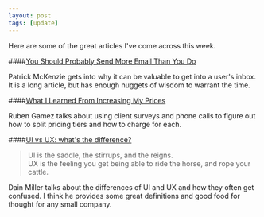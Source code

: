 ```yaml
---
layout: post
tags: [update]
---
```


Here are some of the great articles I've come across this week.

####[You Should Probably Send More Email Than You Do](http://www.kalzumeus.com/2012/05/31/can-i-get-your-email/)

Patrick McKenzie gets into why it can be valuable to get into a user's inbox. It is a long article, but has enough nuggets of wisdom to warrant the time.

####[What I Learned From Increasing My Prices](http://www.extendslogic.com/business/what-i-learned-from-increasing-my-prices/)

Ruben Gamez talks about using client surveys and phone calls to figure out how to split pricing tiers and how to charge for each.

####[UI vs UX: what's the difference?](http://www.webdesignerdepot.com/2012/06/ui-vs-ux-whats-the-difference/?utm_source=loopinsight.com&utm_medium=referral&utm_campaign=Feed%3A+loopinsight%2FKqJb+%28The+Loop%29)

> UI is the saddle, the stirrups, and the reigns.  
> UX is the feeling you get being able to ride the horse, and rope your cattle.

Dain Miller talks about the differences of UI and UX and how they often get confused. I think he provides some great definitions and good food for thought for any small company.
